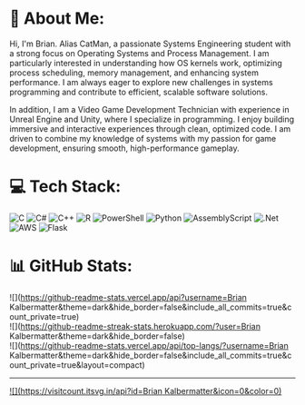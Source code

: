 # 💫 About Me:
Hi, I'm Brian. Alias CatMan, a passionate Systems Engineering student with a strong focus on Operating Systems and Process Management. I am particularly interested in understanding how OS kernels work, optimizing process scheduling, memory management, and enhancing system performance. I am always eager to explore new challenges in systems programming and contribute to efficient, scalable software solutions.

In addition, I am a Video Game Development Technician with experience in Unreal Engine and Unity, where I specialize in programming. I enjoy building immersive and interactive experiences through clean, optimized code. I am driven to combine my knowledge of systems with my passion for game development, ensuring smooth, high-performance gameplay.


# 💻 Tech Stack:
![C](https://img.shields.io/badge/c-%2300599C.svg?style=for-the-badge&logo=c&logoColor=white) ![C#](https://img.shields.io/badge/c%23-%23239120.svg?style=for-the-badge&logo=csharp&logoColor=white) ![C++](https://img.shields.io/badge/c++-%2300599C.svg?style=for-the-badge&logo=c%2B%2B&logoColor=white) ![R](https://img.shields.io/badge/r-%23276DC3.svg?style=for-the-badge&logo=r&logoColor=white) ![PowerShell](https://img.shields.io/badge/PowerShell-%235391FE.svg?style=for-the-badge&logo=powershell&logoColor=white) ![Python](https://img.shields.io/badge/python-3670A0?style=for-the-badge&logo=python&logoColor=ffdd54) ![AssemblyScript](https://img.shields.io/badge/assembly%20script-%23000000.svg?style=for-the-badge&logo=assemblyscript&logoColor=white) ![.Net](https://img.shields.io/badge/.NET-5C2D91?style=for-the-badge&logo=.net&logoColor=white) ![AWS](https://img.shields.io/badge/AWS-%23FF9900.svg?style=for-the-badge&logo=amazon-aws&logoColor=white) ![Flask](https://img.shields.io/badge/flask-%23000.svg?style=for-the-badge&logo=flask&logoColor=white)
# 📊 GitHub Stats:
![](https://github-readme-stats.vercel.app/api?username=Brian Kalbermatter&theme=dark&hide_border=false&include_all_commits=true&count_private=true)<br/>
![](https://github-readme-streak-stats.herokuapp.com/?user=Brian Kalbermatter&theme=dark&hide_border=false)<br/>
![](https://github-readme-stats.vercel.app/api/top-langs/?username=Brian Kalbermatter&theme=dark&hide_border=false&include_all_commits=true&count_private=true&layout=compact)

---
[![](https://visitcount.itsvg.in/api?id=Brian Kalbermatter&icon=0&color=0)](https://visitcount.itsvg.in)

